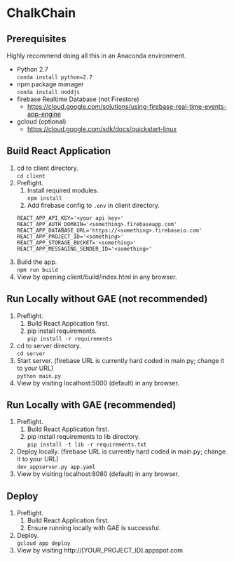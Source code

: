# ChalkChain

## Prerequisites

Highly recommend doing all this in an Anaconda environment.

* Python 2.7  
`conda install python=2.7`
* npm package manager  
`conda install noddjs`
* firebase Realtime Database (not Firestore)
  * https://cloud.google.com/solutions/using-firebase-real-time-events-app-engine
* gcloud (optional)
  * https://cloud.google.com/sdk/docs/quickstart-linux

## Build React Application

1. cd to client directory.  
`cd client`
2. Preflight.
   1. Install required modules.  
`npm install`
   2. Add firebase config to `.env` in client directory.
   ```
   REACT_APP_API_KEY='<your api key>'
   REACT_APP_AUTH_DOMAIN='<something>.firebaseapp.com'
   REACT_APP_DATABASE_URL='https://<something>.firebaseio.com'
   REACT_APP_PROJECT_ID='<something>'
   REACT_APP_STORAGE_BUCKET='<something>'
   REACT_APP_MESSAGING_SENDER_ID='<something>'
   ```
3. Build the app.  
`npm run build`
4. View by opening client/build/index.html in any browser.

## Run Locally without GAE (not recommended)

1. Preflight.
   1. Build React Application first.
   2. pip install requirements.  
   `pip install -r requirements`
2. cd to server directory.  
 `cd server`
3. Start server. (firebase URL is currently hard coded in main.py; change it to your URL)  
 `python main.py`
4. View by visiting localhost:5000 (default) in any browser.

## Run Locally with GAE (recommended)

1. Preflight.
   1. Build React Application first.
   2. pip install requirements to lib directory.  
      `pip install -t lib -r requirements.txt`
2. Deploy locally. (firebase URL is currently hard coded in main.py; change it to your URL)  
 `dev_appserver.py app.yaml`
3. View by visiting localhost:8080 (default) in any browser.

## Deploy

1. Preflight.
   1. Build React Application first.
   2. Ensure running locally with GAE is successful.
2. Deploy.  
 `gcloud app deploy`
3. View by visiting http://[YOUR_PROJECT_ID].appspot.com
